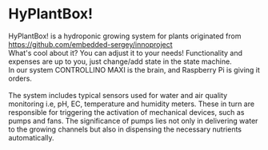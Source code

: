 # HyPlantBox!
HyPlantBox! is a hydroponic growing system for plants originated from https://github.com/embedded-sergey/innoproject
<br />What's cool about it? You can adjust it to your needs! Functionality and expenses are up to you, just change/add state in the state machine. 
<br />In our system CONTROLLINO MAXI is the brain, and Raspberry Pi is giving it orders.
<br />
<br />
The system includes typical sensors used for water and air quality monitoring i.e, pH, EC, temperature and humidity meters. These in turn are responsible for triggering the activation of mechanical devices, such as pumps and fans. The significance of pumps lies not only in delivering water to the growing channels but also in dispensing the necessary nutrients automatically. 
